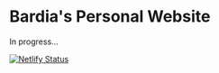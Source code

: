 # Bardia's Personal Website

In progress...

[![Netlify Status](https://api.netlify.com/api/v1/badges/7df7619e-5b22-4a3e-b034-e91f584a39cf/deploy-status)](https://app.netlify.com/sites/glistening-gelato-0c9dbb/deploys)
